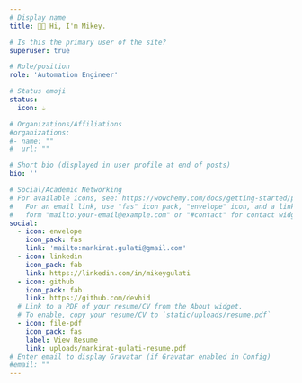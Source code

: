 ```yaml
---
# Display name
title: 👋🏽 Hi, I'm Mikey.

# Is this the primary user of the site?
superuser: true

# Role/position
role: 'Automation Engineer'

# Status emoji
status:
  icon: ☕️

# Organizations/Affiliations
#organizations:
#- name: ""
#  url: ""

# Short bio (displayed in user profile at end of posts)
bio: ''

# Social/Academic Networking
# For available icons, see: https://wowchemy.com/docs/getting-started/page-builder/#icons
#   For an email link, use "fas" icon pack, "envelope" icon, and a link in the
#   form "mailto:your-email@example.com" or "#contact" for contact widget.
social:
  - icon: envelope
    icon_pack: fas
    link: 'mailto:mankirat.gulati@gmail.com'
  - icon: linkedin
    icon_pack: fab
    link: https://linkedin.com/in/mikeygulati
  - icon: github
    icon_pack: fab
    link: https://github.com/devhid
  # Link to a PDF of your resume/CV from the About widget.
  # To enable, copy your resume/CV to `static/uploads/resume.pdf`
  - icon: file-pdf
    icon_pack: fas
    label: View Resume
    link: uploads/mankirat-gulati-resume.pdf
# Enter email to display Gravatar (if Gravatar enabled in Config)
#email: ""
---
```

